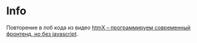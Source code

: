 # Info

Повторение в лоб кода из видео [htmX – программируем современный фронтенд, но без javascript](https://youtu.be/Etsa5LSuWSk?si=ciLRCYVr1zuA3A4G).
